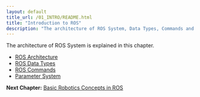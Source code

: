 ```yaml
---
layout: default
title_url: /01_INTRO/README.html
title: "Introduction to ROS"
description: "The architecture of ROS System, Data Types, Commands and Parameters"
---
```


The architecture of ROS System is explained in this chapter.

  - [ROS Architecture](01_ARCHITECTURE.md)
  - [ROS Data Types](02_TYPES.md)
  - [ROS Commands](03_COMMANDS.md)
  - [Parameter System](04_PARAMETERS.md)

__Next Chapter:__ [Basic Robotics Concepts in ROS](../02_CONCEPTS/README.md)
